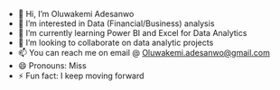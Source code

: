 - 👋 Hi, I’m Oluwakemi Adesanwo
- 👀 I’m interested in Data (Financial/Business) analysis
- 🌱 I’m currently learning Power BI and Excel for Data Analytics
- 💞️ I’m looking to collaborate on data analytic projects
- 📫 You can reach me on email @ Oluwakemi.adesanwo@gmail.com
- 😄 Pronouns: Miss
- ⚡ Fun fact: I keep moving forward

<!---
Oluwakemi112/Oluwakemi112 is a ✨ special ✨ repository because its `README.md` (this file) appears on your GitHub profile.
You can click the Preview link to take a look at your changes.
--->
